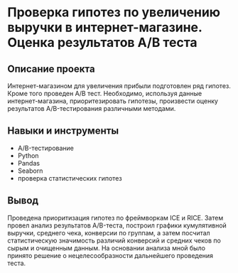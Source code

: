 # Проверка гипотез по увеличению выручки в интернет-магазине. Оценка результатов A/B теста

## Описание проекта

Интернет-магазином для увеличения прибыли подготовлен ряд гипотез. Кроме того проведен А/В тест. Необходимо, используя данные интернет-магазина, приоритезировать гипотезы, произвести оценку результатов A/B-тестирования различными методами.

## Навыки и инструменты

* A/B-тестирование
* Python
* Pandas
* Seaborn
* проверка статистических гипотез

## Вывод

Проведена приоритизация гипотез по фреймворкам ICE и RICE. Затем провел анализ результатов A/B-теста, построил графики кумулятивной выручки, среднего чека, конверсии по группам, а затем посчитал статистическую значимость различий конверсий и средних чеков по сырым и очищенным данным. На основании анализа мной было принято решение о нецелесообразности дальнейшего проведения теста.


